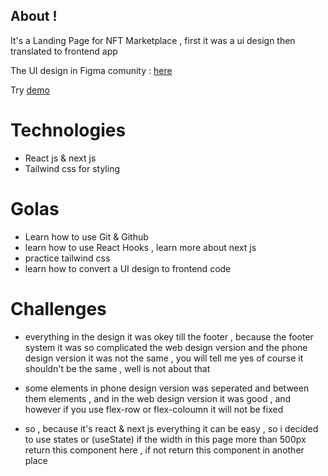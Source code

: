 
## About !
It's a Landing Page for NFT  Marketplace  , first it was a ui design then translated to frontend app 

The UI design in Figma comunity :  [here](https://www.figma.com/file/A8GXGERTwAAD5bx3kPkrE3/NFT-Dark-Responsive-Landing-Page-UI-UX-Design-Free-Download-(Community)?node-id=5%3A705) 


Try [demo](https://page-mohamed-avr.vercel.app/) 


# Technologies 
- React js & next js
- Tailwind css for styling

# Golas 
- Learn how to use Git & Github 
- learn how to use React Hooks , learn more about next js 
- practice tailwind css 
- learn how to convert a UI design to frontend code 

# Challenges 
- everything in the design it was okey till the footer , because the footer system it was so complicated the web design version and the phone design version it was not the same , you will tell me yes of course it shouldn't be the same , well  is not about that 

- some elements in phone design version was seperated and between them elements , and in the web design version it was good , and however if you use flex-row or flex-coloumn it will not be fixed 

- so , because it's react & next js everything it can be easy , so i decided to use states or (useState) if the width in this page more than 500px return this component here , if not return this component in another place 


